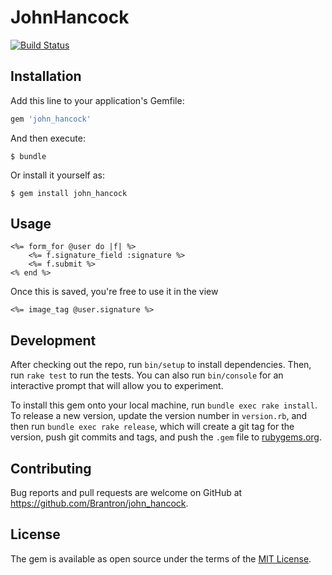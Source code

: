 # JohnHancock
[![Build Status](https://travis-ci.org/Brantron/johnhancock.svg)](https://travis-ci.org/Brantron/johnhancock)

## Installation

Add this line to your application's Gemfile:

```ruby
gem 'john_hancock'
```

And then execute:

    $ bundle

Or install it yourself as:

    $ gem install john_hancock

## Usage

```erb
<%= form_for @user do |f| %>
    <%= f.signature_field :signature %>
    <%= f.submit %>
<% end %>

```
Once this is saved, you're free to use it in the view

```erb
<%= image_tag @user.signature %>
```

## Development

After checking out the repo, run `bin/setup` to install dependencies. Then, run `rake test` to run the tests. You can also run `bin/console` for an interactive prompt that will allow you to experiment.

To install this gem onto your local machine, run `bundle exec rake install`. To release a new version, update the version number in `version.rb`, and then run `bundle exec rake release`, which will create a git tag for the version, push git commits and tags, and push the `.gem` file to [rubygems.org](https://rubygems.org).

## Contributing

Bug reports and pull requests are welcome on GitHub at https://github.com/Brantron/john_hancock.


## License

The gem is available as open source under the terms of the [MIT License](http://opensource.org/licenses/MIT).

